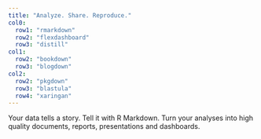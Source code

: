 ```yaml
---
title: "Analyze. Share. Reproduce."
col0:
  row1: "rmarkdown"
  row2: "flexdashboard"
  row3: "distill"
col1:
  row2: "bookdown"
  row3: "blogdown"
col2:
  row2: "pkgdown"
  row3: "blastula"
  row4: "xaringan"
---
```


Your data tells a story. Tell it with R Markdown. Turn your analyses into high quality documents, reports, presentations and dashboards.

